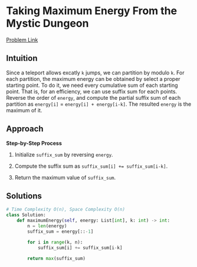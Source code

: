 **Taking Maximum Energy From the Mystic Dungeon**
=
[Problem Link](https://leetcode.com/problems/taking-maximum-energy-from-the-mystic-dungeon/description)

## Intuition
Since a teleport allows excatly `k` jumps, we can partition by modulo `k`. For each partition, the maximum energy 
can be obtained by select a proper starting point. To do it, we need every cumulative sum of each starting point. 
That is, for an efficiency, we can use suffix sum for each points. Reverse the order of `energy`, and compute the 
partial suffix sum of each partition as `energy[i]` = `energy[i] + energy[i-k]`. The resulted `energy` is the 
maximum of it.

## Approach
**Step-by-Step Process**

1. Initialize `suffix_sum` by reversing `energy`.

2. Compute the suffix sum as `suffix_sum[i] += suffix_sum[i-k]`.

3. Return the maximum value of `suffix_sum`.
  
## Solutions
```python
# Time Complexity O(n), Space Complexity O(n)
class Solution:
    def maximumEnergy(self, energy: List[int], k: int) -> int:
        n = len(energy)
        suffix_sum = energy[::-1]

        for i in range(k, n):
            suffix_sum[i] += suffix_sum[i-k]

        return max(suffix_sum)
```
